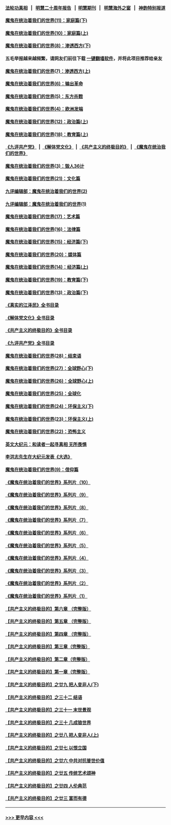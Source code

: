 #### [法轮功真相](https://github.com/gfw-breaker/truth/blob/master/README.md?t=0) &nbsp;&nbsp;|&nbsp;&nbsp; [明慧二十周年报告](https://github.com/gfw-breaker/mh-reports/blob/master/README.md?t=0) &nbsp;&nbsp;|&nbsp;&nbsp;[明慧期刊](https://github.com/gfw-breaker/mh-qikan) &nbsp;&nbsp;|&nbsp;&nbsp; [明慧海外之窗](https://github.com/gfw-breaker/mh-news/blob/master/README.md?t=0) &nbsp;&nbsp;|&nbsp;&nbsp; [神韵特别报道](https://github.com/gfw-breaker/mh-news/blob/master/shenyun.md?t=0)
#### [魔鬼在统治着我们的世界(11)：家庭篇(下)](../pages/nsc422/n10440961.md?t=12151601) 
#### [魔鬼在统治着我们的世界(10)：家庭篇(上)](../pages/nsc422/n10435448.md?t=12151601) 
#### [魔鬼在统治着我们的世界(8)：渗透西方(下)](../pages/nsc422/n10429603.md?t=12151601) 
#### 五毛举报越来越频繁，请网友们前往下载 [一键翻墙软件](https://github.com/gfw-breaker/ssr-accounts)，并将此项目推荐给亲友
#### [魔鬼在统治着我们的世界(7)：渗透西方(上)](../pages/nsc422/n10426013.md?t=12151601) 
#### [魔鬼在统治着我们的世界(6)：输出革命](../pages/nsc422/n10421536.md?t=12151601) 
#### [魔鬼在统治着我们的世界(5)：东方杀戮](../pages/nsc422/n10417707.md?t=12151601) 
#### [魔鬼在统治着我们的世界(4)：欧洲发端](../pages/nsc422/n10414890.md?t=12151601) 
#### [魔鬼在统治着我们的世界(12)：政治篇(上)](../pages/nsc422/n10444576.md?t=12151601) 
#### [魔鬼在统治着我们的世界(18)：教育篇(上)](../pages/nsc422/n10526970.md?t=12151601) 
#### [《九评共产党》](https://github.com/begood0513/9ping.md/blob/master/README.md) &nbsp;|&nbsp; [《解体党文化》](../../../../jtdwh.md/blob/master/README.md)  &nbsp;|&nbsp; [《共产主义的终极目的》](../../../../gczydzjmd.md/blob/master/README.md) &nbsp;|&nbsp; [《魔鬼在统治我们的世界》](../../../../mgztzwmdsj.md/blob/master/README.md) 
#### [魔鬼在统治着我们的世界(3)：毁人36计](../pages/nsc422/n10411583.md?t=12151601) 
#### [魔鬼在统治着我们的世界(21)：文化篇](../pages/nsc422/n10597706.md?t=12151601) 
#### [九评编辑部：魔鬼在统治着我们的世界(2)](../pages/nsc422/n10410036.md?t=12151601) 
#### [九评编辑部：魔鬼在统治着我们的世界(1)](../pages/nsc422/n10406825.md?t=12151601) 
#### [魔鬼在统治着我们的世界(17)：艺术篇](../pages/nsc422/n10499093.md?t=12151601) 
#### [魔鬼在统治着我们的世界(16)：法律篇](../pages/nsc422/n10485969.md?t=12151601) 
#### [魔鬼在统治着我们的世界(15)：经济篇(下)](../pages/nsc422/n10469975.md?t=12151601) 
#### [魔鬼在统治着我们的世界(20)：媒体篇](../pages/nsc422/n10586579.md?t=12151601) 
#### [魔鬼在统治着我们的世界(14)：经济篇(上)](../pages/nsc422/n10457370.md?t=12151601) 
#### [魔鬼在统治着我们的世界(19)：教育篇(下)](../pages/nsc422/n10564808.md?t=12151601) 
#### [魔鬼在统治着我们的世界(13)：政治篇(下)](../pages/nsc422/n10448270.md?t=12151601) 
#### [《真实的江泽民》全书目录](../pages/nsc422/n13721399.md?t=12151601) 
#### [《解体党文化》全书目录](../pages/nsc422/n13721157.md?t=12151601) 
#### [《共产主义的终极目的》全书目录](../pages/nsc422/n13721048.md?t=12151601) 
#### [《九评共产党》全书目录](../pages/nsc422/n13708085.md?t=12151601) 
#### [魔鬼在统治着我们的世界(28)：结束语](../pages/nsc422/n10936246.md?t=12151601) 
#### [魔鬼在统治着我们的世界(27)：全球野心(下)](../pages/nsc422/n10928319.md?t=12151601) 
#### [魔鬼在统治着我们的世界(26)：全球野心(上)](../pages/nsc422/n10900318.md?t=12151601) 
#### [魔鬼在统治着我们的世界(25)：全球化](../pages/nsc422/n10788205.md?t=12151601) 
#### [魔鬼在统治着我们的世界(24)：环保主义(下)](../pages/nsc422/n10695307.md?t=12151601) 
#### [魔鬼在统治着我们的世界(23)：环保主义(上)](../pages/nsc422/n10688613.md?t=12151601) 
#### [魔鬼在统治着我们的世界(22)：恐怖主义](../pages/nsc422/n10614727.md?t=12151601) 
#### [英文大纪元：和读者一起寻真相 无所畏惧](../pages/nsc422/n12542027.md?t=12151601) 
#### [李洪志先生在大纪元发表《大选》](../pages/nsc422/n12534746.md?t=12151601) 
#### [魔鬼在统治着我们的世界(9)：信仰篇](../pages/nsc422/n10432159.md?t=12151601) 
#### [《魔鬼在统治着我们的世界》系列片（10）](../pages/nsc422/n12292670.md?t=12151601) 
#### [《魔鬼在统治着我们的世界》系列片（9）](../pages/nsc422/n12290859.md?t=12151601) 
#### [《魔鬼在统治着我们的世界》系列片（8）](../pages/nsc422/n12287445.md?t=12151601) 
#### [《魔鬼在统治着我们的世界》系列片（7）](../pages/nsc422/n12283425.md?t=12151601) 
#### [《魔鬼在统治着我们的世界》系列片（6）](../pages/nsc422/n12282314.md?t=12151601) 
#### [《魔鬼在统治着我们的世界》系列片（5）](../pages/nsc422/n12281419.md?t=12151601) 
#### [《魔鬼在统治着我们的世界》系列片（4）](../pages/nsc422/n12274024.md?t=12151601) 
#### [《魔鬼在统治着我们的世界》系列片（3）](../pages/nsc422/n12271322.md?t=12151601) 
#### [《魔鬼在统治着我们的世界》系列片（2）](../pages/nsc422/n12269049.md?t=12151601) 
#### [《魔鬼在统治着我们的世界》系列片（1）](../pages/nsc422/n12267575.md?t=12151601) 
#### [【共产主义的终极目的】第六章 （完整版）](../pages/nsc422/n11428913.md?t=12151601) 
#### [【共产主义的终极目的】第五章 （完整版）](../pages/nsc422/n11428912.md?t=12151601) 
#### [【共产主义的终极目的】第四章 （完整版）](../pages/nsc422/n11428907.md?t=12151601) 
#### [【共产主义的终极目的】第三章（完整版）](../pages/nsc422/n11428848.md?t=12151601) 
#### [【共产主义的终极目的】第二章（完整版）](../pages/nsc422/n11428831.md?t=12151601) 
#### [【共产主义的终极目的】第一章（完整版）](../pages/nsc422/n11417651.md?t=12151601) 
#### [【共产主义的终极目的】之廿九 把人变非人(下)](../pages/nsc422/n11344140.md?t=12151601) 
#### [【共产主义的终极目的】之三十二 结语](../pages/nsc422/n11360535.md?t=12151601) 
#### [【共产主义的终极目的】之三十一 末世景观](../pages/nsc422/n11351129.md?t=12151601) 
#### [【共产主义的终极目的】之三十 几成狼世界](../pages/nsc422/n11348280.md?t=12151601) 
#### [【共产主义的终极目的】之廿八 把人变非人(上)](../pages/nsc422/n11340492.md?t=12151601) 
#### [【共产主义的终极目的】之廿七 以恨立国](../pages/nsc422/n11336944.md?t=12151601) 
#### [【共产主义的终极目的】之廿六 中共对抗普世价值](../pages/nsc422/n11324785.md?t=12151601) 
#### [【共产主义的终极目的】之廿五 传统艺术颂神](../pages/nsc422/n11296396.md?t=12151601) 
#### [【共产主义的终极目的】之廿四 人伦典范](../pages/nsc422/n11296397.md?t=12151601) 
#### [【共产主义的终极目的】之廿三 富而有德](../pages/nsc422/n11283598.md?t=12151601) 

----
#### [ >>> 更早内容 <<< ](../indexes/nsc422-earlier.md)
